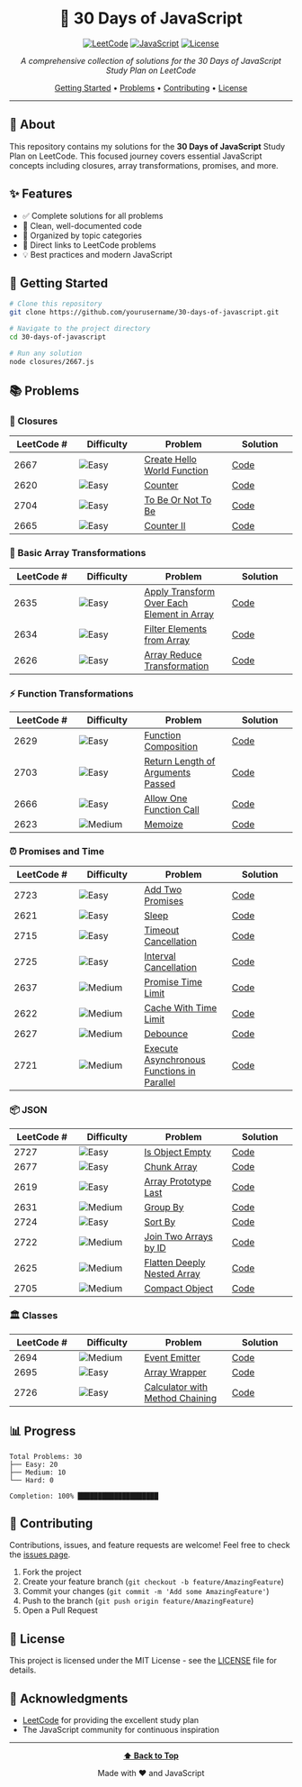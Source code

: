 <div align="center">

# 🚀 30 Days of JavaScript

[![LeetCode](https://img.shields.io/badge/LeetCode-30%20Days%20of%20JavaScript-FFA116?style=for-the-badge&logo=leetcode&logoColor=white)](https://leetcode.com/studyplan/30-days-of-javascript/)
[![JavaScript](https://img.shields.io/badge/JavaScript-ES6+-F7DF1E?style=for-the-badge&logo=javascript&logoColor=black)](https://developer.mozilla.org/en-US/docs/Web/JavaScript)
[![License](https://img.shields.io/badge/License-MIT-blue.svg?style=for-the-badge)](./LICENSE)

*A comprehensive collection of solutions for the 30 Days of JavaScript Study Plan on LeetCode*

[Getting Started](#-getting-started) • [Problems](#-problems) • [Contributing](#-contributing) • [License](#-license)

</div>

---

## 📖 About

This repository contains my solutions for the **30 Days of JavaScript** Study Plan on LeetCode. This focused journey covers essential JavaScript concepts including closures, array transformations, promises, and more.

## ✨ Features

- ✅ Complete solutions for all problems
- 📝 Clean, well-documented code
- 🎯 Organized by topic categories
- 🔗 Direct links to LeetCode problems
- 💡 Best practices and modern JavaScript

## 🚀 Getting Started

```bash
# Clone this repository
git clone https://github.com/yourusername/30-days-of-javascript.git

# Navigate to the project directory
cd 30-days-of-javascript

# Run any solution
node closures/2667.js
```

## 📚 Problems

### 🔐 Closures
<table>
<thead>
<tr>
<th width="100">LeetCode #</th>
<th width="100">Difficulty</th>
<th>Problem</th>
<th width="100">Solution</th>
</tr>
</thead>
<tbody>
<tr>
<td>2667</td>
<td><img src="https://img.shields.io/badge/Easy-5CB85C?style=flat-square" alt="Easy"/></td>
<td><a href="https://leetcode.com/problems/create-hello-world-function/description/?envType=study-plan-v2&envId=30-days-of-javascript">Create Hello World Function</a></td>
<td><a href="closures/2809-create-hello-world-function.js">Code</a></td>
</tr>
<tr>
<td>2620</td>
<td><img src="https://img.shields.io/badge/Easy-5CB85C?style=flat-square" alt="Easy"/></td>
<td><a href="https://leetcode.com/problems/counter/description/?envType=study-plan-v2&envId=30-days-of-javascript">Counter</a></td>
<td><a href="closures/2732-counter.js">Code</a></td>
</tr>
<tr>
<td>2704</td>
<td><img src="https://img.shields.io/badge/Easy-5CB85C?style=flat-square" alt="Easy"/></td>
<td><a href="https://leetcode.com/problems/to-be-or-not-to-be/?envType=study-plan-v2&envId=30-days-of-javascript">To Be Or Not To Be</a></td>
<td><a href="closures/2813-to-be-or-not-to-be.js ">Code</a></td>
</tr>
<tr>
<td>2665</td>
<td><img src="https://img.shields.io/badge/Easy-5CB85C?style=flat-square" alt="Easy"/></td>
<td><a href="https://leetcode.com/problems/counter-ii/description/?envType=study-plan-v2&envId=30-days-of-javascript">Counter II</a></td>
<td><a href="closures/2789-counter-ii.js">Code</a></td>
</tr>
</tbody>
</table>

### 🔄 Basic Array Transformations
<table>
<thead>
<tr>
<th width="100">LeetCode #</th>
<th width="100">Difficulty</th>
<th>Problem</th>
<th width="100">Solution</th>
</tr>
</thead>
<tbody>
<tr>
<td>2635</td>
<td><img src="https://img.shields.io/badge/Easy-5CB85C?style=flat-square" alt="Easy"/></td>
<td><a href="https://leetcode.com/problems/apply-transform-over-each-element-in-array/description/?envType=study-plan-v2&envId=30-days-of-javascript">Apply Transform Over Each Element in Array</a></td>
<td><a href="basic-array-transformations/2635.js">Code</a></td>
</tr>
<tr>
<td>2634</td>
<td><img src="https://img.shields.io/badge/Easy-5CB85C?style=flat-square" alt="Easy"/></td>
<td><a href="https://leetcode.com/problems/filter-elements-from-array/description/?envType=study-plan-v2&envId=30-days-of-javascript">Filter Elements from Array</a></td>
<td><a href="basic-array-transformations/2634.js">Code</a></td>
</tr>
<tr>
<td>2626</td>
<td><img src="https://img.shields.io/badge/Easy-5CB85C?style=flat-square" alt="Easy"/></td>
<td><a href="https://leetcode.com/problems/array-reduce-transformation/description/?envType=study-plan-v2&envId=30-days-of-javascript">Array Reduce Transformation</a></td>
<td><a href="basic-array-transformations/2626.js">Code</a></td>
</tr>
</tbody>
</table>

### ⚡ Function Transformations
<table>
<thead>
<tr>
<th width="100">LeetCode #</th>
<th width="100">Difficulty</th>
<th>Problem</th>
<th width="100">Solution</th>
</tr>
</thead>
<tbody>
<tr>
<td>2629</td>
<td><img src="https://img.shields.io/badge/Easy-5CB85C?style=flat-square" alt="Easy"/></td>
<td><a href="https://leetcode.com/problems/function-composition/description/?envType=study-plan-v2&envId=30-days-of-javascript">Function Composition</a></td>
<td><a href="function-transformations/2629.js">Code</a></td>
</tr>
<tr>
<td>2703</td>
<td><img src="https://img.shields.io/badge/Easy-5CB85C?style=flat-square" alt="Easy"/></td>
<td><a href="https://leetcode.com/problems/return-length-of-arguments-passed/description/?envType=study-plan-v2&envId=30-days-of-javascript">Return Length of Arguments Passed</a></td>
<td><a href="function-transformations/2703.js">Code</a></td>
</tr>
<tr>
<td>2666</td>
<td><img src="https://img.shields.io/badge/Easy-5CB85C?style=flat-square" alt="Easy"/></td>
<td><a href="https://leetcode.com/problems/allow-one-function-call/description/?envType=study-plan-v2&envId=30-days-of-javascript">Allow One Function Call</a></td>
<td><a href="function-transformations/2666.js">Code</a></td>
</tr>
<tr>
<td>2623</td>
<td><img src="https://img.shields.io/badge/Medium-F0AD4E?style=flat-square" alt="Medium"/></td>
<td><a href="https://leetcode.com/problems/memoize/description/?envType=study-plan-v2&envId=30-days-of-javascript">Memoize</a></td>
<td><a href="function-transformations/2623.js">Code</a></td>
</tr>
</tbody>
</table>

### ⏰ Promises and Time
<table>
<thead>
<tr>
<th width="100">LeetCode #</th>
<th width="100">Difficulty</th>
<th>Problem</th>
<th width="100">Solution</th>
</tr>
</thead>
<tbody>
<tr>
<td>2723</td>
<td><img src="https://img.shields.io/badge/Easy-5CB85C?style=flat-square" alt="Easy"/></td>
<td><a href="https://leetcode.com/problems/add-two-promises/description/?envType=study-plan-v2&envId=30-days-of-javascript">Add Two Promises</a></td>
<td><a href="promises-and-time/2723.js">Code</a></td>
</tr>
<tr>
<td>2621</td>
<td><img src="https://img.shields.io/badge/Easy-5CB85C?style=flat-square" alt="Easy"/></td>
<td><a href="https://leetcode.com/problems/sleep/description/?envType=study-plan-v2&envId=30-days-of-javascript">Sleep</a></td>
<td><a href="promises-and-time/2621.js">Code</a></td>
</tr>
<tr>
<td>2715</td>
<td><img src="https://img.shields.io/badge/Easy-5CB85C?style=flat-square" alt="Easy"/></td>
<td><a href="https://leetcode.com/problems/timeout-cancellation/description/?envType=study-plan-v2&envId=30-days-of-javascript">Timeout Cancellation</a></td>
<td><a href="promises-and-time/2715.js">Code</a></td>
</tr>
<tr>
<td>2725</td>
<td><img src="https://img.shields.io/badge/Easy-5CB85C?style=flat-square" alt="Easy"/></td>
<td><a href="https://leetcode.com/problems/interval-cancellation/?envType=study-plan-v2&envId=30-days-of-javascript">Interval Cancellation</a></td>
<td><a href="promises-and-time/2725.js">Code</a></td>
</tr>
<tr>
<td>2637</td>
<td><img src="https://img.shields.io/badge/Medium-F0AD4E?style=flat-square" alt="Medium"/></td>
<td><a href="https://leetcode.com/problems/promise-time-limit/description/?envType=study-plan-v2&envId=30-days-of-javascript">Promise Time Limit</a></td>
<td><a href="promises-and-time/2637.js">Code</a></td>
</tr>
<tr>
<td>2622</td>
<td><img src="https://img.shields.io/badge/Medium-F0AD4E?style=flat-square" alt="Medium"/></td>
<td><a href="https://leetcode.com/problems/cache-with-time-limit/description/?envType=study-plan-v2&envId=30-days-of-javascript">Cache With Time Limit</a></td>
<td><a href="promises-and-time/2622.js">Code</a></td>
</tr>
<tr>
<td>2627</td>
<td><img src="https://img.shields.io/badge/Medium-F0AD4E?style=flat-square" alt="Medium"/></td>
<td><a href="https://leetcode.com/problems/debounce/description/?envType=study-plan-v2&envId=30-days-of-javascript">Debounce</a></td>
<td><a href="promises-and-time/2627.js">Code</a></td>
</tr>
<tr>
<td>2721</td>
<td><img src="https://img.shields.io/badge/Medium-F0AD4E?style=flat-square" alt="Medium"/></td>
<td><a href="https://leetcode.com/problems/execute-asynchronous-functions-in-parallel/description/?envType=study-plan-v2&envId=30-days-of-javascript">Execute Asynchronous Functions in Parallel</a></td>
<td><a href="promises-and-time/2721.js">Code</a></td>
</tr>
</tbody>
</table>

### 📦 JSON
<table>
<thead>
<tr>
<th width="100">LeetCode #</th>
<th width="100">Difficulty</th>
<th>Problem</th>
<th width="100">Solution</th>
</tr>
</thead>
<tbody>
<tr>
<td>2727</td>
<td><img src="https://img.shields.io/badge/Easy-5CB85C?style=flat-square" alt="Easy"/></td>
<td><a href="https://leetcode.com/problems/is-object-empty/description/?envType=study-plan-v2&envId=30-days-of-javascript">Is Object Empty</a></td>
<td><a href="json/2727.js">Code</a></td>
</tr>
<tr>
<td>2677</td>
<td><img src="https://img.shields.io/badge/Easy-5CB85C?style=flat-square" alt="Easy"/></td>
<td><a href="https://leetcode.com/problems/chunk-array/description/?envType=study-plan-v2&envId=30-days-of-javascript">Chunk Array</a></td>
<td><a href="json/2677.js">Code</a></td>
</tr>
<tr>
<td>2619</td>
<td><img src="https://img.shields.io/badge/Easy-5CB85C?style=flat-square" alt="Easy"/></td>
<td><a href="https://leetcode.com/problems/array-prototype-last/description/?envType=study-plan-v2&envId=30-days-of-javascript">Array Prototype Last</a></td>
<td><a href="json/2619.js">Code</a></td>
</tr>
<tr>
<td>2631</td>
<td><img src="https://img.shields.io/badge/Medium-F0AD4E?style=flat-square" alt="Medium"/></td>
<td><a href="https://leetcode.com/problems/group-by/description/?envType=study-plan-v2&envId=30-days-of-javascript">Group By</a></td>
<td><a href="json/2631.js">Code</a></td>
</tr>
<tr>
<td>2724</td>
<td><img src="https://img.shields.io/badge/Easy-5CB85C?style=flat-square" alt="Easy"/></td>
<td><a href="https://leetcode.com/problems/sort-by/description/?envType=study-plan-v2&envId=30-days-of-javascript">Sort By</a></td>
<td><a href="json/2724.js">Code</a></td>
</tr>
<tr>
<td>2722</td>
<td><img src="https://img.shields.io/badge/Medium-F0AD4E?style=flat-square" alt="Medium"/></td>
<td><a href="https://leetcode.com/problems/join-two-arrays-by-id/description/?envType=study-plan-v2&envId=30-days-of-javascript">Join Two Arrays by ID</a></td>
<td><a href="json/2722.js">Code</a></td>
</tr>
<tr>
<td>2625</td>
<td><img src="https://img.shields.io/badge/Medium-F0AD4E?style=flat-square" alt="Medium"/></td>
<td><a href="https://leetcode.com/problems/flatten-deeply-nested-array/description/?envType=study-plan-v2&envId=30-days-of-javascript">Flatten Deeply Nested Array</a></td>
<td><a href="json/2625.js">Code</a></td>
</tr>
<tr>
<td>2705</td>
<td><img src="https://img.shields.io/badge/Medium-F0AD4E?style=flat-square" alt="Medium"/></td>
<td><a href="https://leetcode.com/problems/compact-object/description/?envType=study-plan-v2&envId=30-days-of-javascript">Compact Object</a></td>
<td><a href="json/2705.js">Code</a></td>
</tr>
</tbody>
</table>

### 🏛️ Classes
<table>
<thead>
<tr>
<th width="100">LeetCode #</th>
<th width="100">Difficulty</th>
<th>Problem</th>
<th width="100">Solution</th>
</tr>
</thead>
<tbody>
<tr>
<td>2694</td>
<td><img src="https://img.shields.io/badge/Medium-F0AD4E?style=flat-square" alt="Medium"/></td>
<td><a href="https://leetcode.com/problems/event-emitter/description/?envType=study-plan-v2&envId=30-days-of-javascript">Event Emitter</a></td>
<td><a href="classes/2694.js">Code</a></td>
</tr>
<tr>
<td>2695</td>
<td><img src="https://img.shields.io/badge/Easy-5CB85C?style=flat-square" alt="Easy"/></td>
<td><a href="https://leetcode.com/problems/array-wrapper/description/?envType=study-plan-v2&envId=30-days-of-javascript">Array Wrapper</a></td>
<td><a href="classes/2695.js">Code</a></td>
</tr>
<tr>
<td>2726</td>
<td><img src="https://img.shields.io/badge/Easy-5CB85C?style=flat-square" alt="Easy"/></td>
<td><a href="https://leetcode.com/problems/calculator-with-method-chaining/description/?envType=study-plan-v2&envId=30-days-of-javascript">Calculator with Method Chaining</a></td>
<td><a href="classes/2726.js">Code</a></td>
</tr>
</tbody>
</table>

## 📊 Progress

```
Total Problems: 30
├── Easy: 20
├── Medium: 10
└── Hard: 0

Completion: 100% ████████████████████ 
```

## 🤝 Contributing

Contributions, issues, and feature requests are welcome! Feel free to check the [issues page](https://github.com/yourusername/30-days-of-javascript/issues).

1. Fork the project
2. Create your feature branch (`git checkout -b feature/AmazingFeature`)
3. Commit your changes (`git commit -m 'Add some AmazingFeature'`)
4. Push to the branch (`git push origin feature/AmazingFeature`)
5. Open a Pull Request

## 📝 License

This project is licensed under the MIT License - see the [LICENSE](./LICENSE) file for details.

## 🌟 Acknowledgments

- [LeetCode](https://leetcode.com/) for providing the excellent study plan
- The JavaScript community for continuous inspiration

---

<div align="center">

**[⬆ Back to Top](#-30-days-of-javascript)**

Made with ❤️ and JavaScript

</div>
